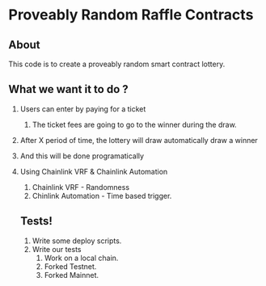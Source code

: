 # Proveably Random Raffle Contracts

## About

This code is to create a proveably random smart contract lottery.

## What we want it to do ?

1. Users can enter by paying for a ticket
   1. The ticket fees are going to go to the winner during the draw.
2. After X period of time, the lottery will draw automatically draw a winner
  1. And this will be done programatically
3. Using Chainlink VRF & Chainlink Automation 
   1. Chainlink VRF - Randomness
   2. Chinlink Automation - Time based trigger.
   
   ## Tests!

   1. Write some deploy scripts.
   2. Write our tests
      1. Work on a local chain.
      2. Forked Testnet.
      3. Forked Mainnet.
